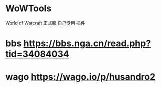 # WoWTools
World of Warcraft 正式服 自己专用 插件

# bbs https://bbs.nga.cn/read.php?tid=34084034
 
# wago https://wago.io/p/husandro2
